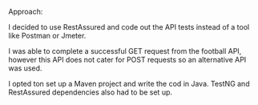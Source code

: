 Approach:

I decided to use RestAssured and code out the API tests instead of a tool like Postman or Jmeter.

I was able to complete a successful GET request from the football API, however this API does not cater for POST requests so an alternative API was used.

I opted ton set up a Maven project and write the cod in Java. TestNG and RestAssured dependencies also had to be set up.